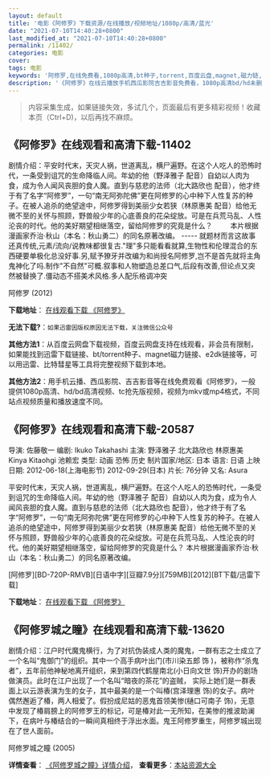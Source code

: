 ```yaml
---
layout: default
title: '电影《阿修罗》下载资源/在线播放/视频地址/1080p/高清/蓝光'
date: "2021-07-10T14:40:28+0800"
last_modified_at: "2021-07-10T14:40:28+0800"
permalink: /11402/
categories: 电影
cover:
tags: 电影
keywords: '阿修罗,在线免费看,1080p高清,bt种子,torrent,百度云盘,magnet,磁力链,迅雷下载资源'
description: '《阿修罗》在线云播放手机西瓜影院吉吉影音免费看，1080p高清bd/hd未删减完整版和tc抢先枪版，mkv/mp4格式，附带bt/torrent种子、magnet/磁力链、百度云盘、网盘资源迅雷下载链接'
---
```


>内容采集生成，如果链接失效，多试几个，页面最后有更多精彩视频！收藏本页（Ctrl+D)，以后再找不麻烦。


## 《阿修罗》在线观看和高清下载-11402

剧情介绍：平安时代末，天灾人祸，世道离乱，横尸遍野。在这个人吃人的恐怖时代，一条受到诅咒的生命降临人间。年幼的他（野泽雅子 配音）自幼以人肉为食，成为令人闻风丧胆的食人魔。直到与慈悲的法师（北大路欣也 配音），他才终于有了名字“阿修罗”，一句“南无阿弥陀佛”更在阿修罗的心中种下人性复苏的种子。在被人追杀的绝望途中，阿修罗得到美丽少女若狭（林原惠美 配音）给他无微不至的关怀与照顾，野兽般少年的心底善良的花朵绽放。可是在兵荒马乱、人性沦丧的时代。他的美好期望相继落空，留给阿修罗的究竟是什么？  　　本片根据漫画家乔治·秋山（本名：秋山勇二）的同名原著改编。 ----- 就题材而言这故事还真传统,元素/流向/说教味都很复古."理"多只能看看就算,生物性和伦理混合的东西硬要单极化总没好事.另,赋予獠牙并改编为和尚授名阿修罗,岂不是首先就将主角鬼神化了吗.制作"不自然"可概.叙事和人物塑造总差口气,后段有改善,但论点又突然被替换了.僵动态不搭美术风格.多人配乐格调冲突


阿修罗 (2012)

**下载地址**： [在线观看下载 《阿修罗》](https://www.btbtdy.me/btdy/dy4100.html) 


**无法下载?**：`如果迅雷因版权原因无法下载，关注微信公众号 `

**其他方法1**：从百度云网盘下载视频，百度云网盘支持在线观看，非会员有限制，如果能找到迅雷下载链接、bt/torrent种子、magnet磁力链接、e2dk链接等，可以用迅雷、比特彗星等工具将完整视频下载到本地。

**其他方法2**：用手机云播、西瓜影院、吉吉影音等在线免费观看《阿修罗》，一般提供1080p高清、hd/bd高清视频、tc抢先版视频，视频为mkv或mp4格式，不同站点视频质量和播放速度不同。


## 《阿修罗》在线观看和高清下载-20587

导演: 佐藤敬一 编剧: Ikuko Takahashi 主演: 野泽雅子 北大路欣也 林原惠美 Kinya Kitaohgi 池赖宏 类型: 动画 恐怖 历史 制片国家/地区: 日本 语言: 日语 上映日期: 2012-06-18(上海电影节) 2012-09-29(日本) 片长: 76分钟 又名: Asura

平安时代末，天灾人祸，世道离乱，横尸遍野。在这个人吃人的恐怖时代，一条受到诅咒的生命降临人间。年幼的他（野泽雅子 配音）自幼以人肉为食，成为令人闻风丧胆的食人魔。直到与慈悲的法师（北大路欣也 配音），他才终于有了名字“阿修罗”，一句“南无阿弥陀佛”更在阿修罗的心中种下人性复苏的种子。在被人追杀的绝望途中，阿修罗得到美丽少女若狭（林原惠美 配音）给他无微不至的关怀与照顾，野兽般少年的心底善良的花朵绽放。可是在兵荒马乱、人性沦丧的时代。他的美好期望相继落空，留给阿修罗的究竟是什么？ 本片根据漫画家乔治·秋山（本名：秋山勇二）的同名原著改编。


[阿修罗][BD-720P-RMVB][日语中字][豆瓣7.9分][759MB][2012][BT下载/迅雷下载]

**下载地址**： [在线观看下载 《阿修罗》](https://www.btdx8.com/torrent/asura_2012.html) 


## 《阿修罗城之瞳》在线观看和高清下载-13620

剧情介绍：江户时代魔鬼横行，为了对抗伪装成人类的魔鬼，一群有志之士成立了一个名叫“鬼御门”的组织。其中一个高手病叶出门(市川染五郎 饰 )，被称作“杀鬼者”，五年前他神秘地离开组织，来到第四代鹤屋南北(小日向文世 饰)开办的剧场做演员。此时在江户出现了一个名叫“暗夜的茶花”的盗贼， 实际上她们是一群表面上以云游表演为生的女子，其中最美的是一个叫椿(宫泽理惠 饰)的女子。病叶偶然邂逅了椿，两人相爱了。假扮成尼姑的恶鬼首领美惨(樋口可南子 饰)，无意中发现了椿肩膀上的阿修罗王的标记，可是椿对此一无所知，在美惨的推波助澜下，在病叶与椿结合的一瞬间真相终于浮出水面。鬼王阿修罗重生，阿修罗城出现在了世人面前。


阿修罗城之瞳 (2005)

**详情查看**： [《阿修罗城之瞳》详情介绍](/movie/13620/)， **查看更多**：[本站资源大全](/movie/t/all/)

